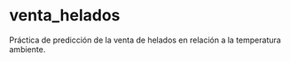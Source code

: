 # venta_helados
Práctica de predicción de la venta de helados en relación a la temperatura ambiente.
